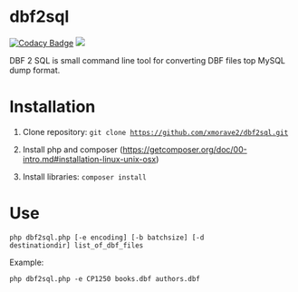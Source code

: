 # dbf2sql

[![Codacy Badge](https://api.codacy.com/project/badge/Grade/8d8207c70a7040879f6f6853cb4f6f0f)](https://www.codacy.com/app/xmorave2/dbf2sql?utm_source=github.com&utm_medium=referral&utm_content=xmorave2/dbf2sql&utm_campaign=badger)
<a href="https://codeclimate.com/github/xmorave2/dbf2sql/maintainability"><img src="https://api.codeclimate.com/v1/badges/fb3ca35cdd0df4947ba4/maintainability" /></a>

DBF 2 SQL is small command line tool for converting DBF files top MySQL dump format.

# Installation

1. Clone repository: <code>git clone https://github.com/xmorave2/dbf2sql.git</code>

2. Install php and composer (https://getcomposer.org/doc/00-intro.md#installation-linux-unix-osx)

3. Install libraries: <code>composer install</code>

# Use

<code>php dbf2sql.php [-e encoding] [-b batchsize] [-d destinationdir] list_of_dbf_files</code>

Example: 

<code>php dbf2sql.php -e CP1250 books.dbf authors.dbf</code>

